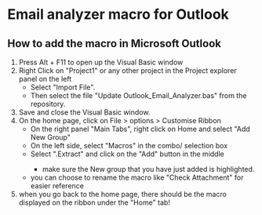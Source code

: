 # Email analyzer macro for Outlook

## How to add the macro in Microsoft Outlook

1. Press Alt + F11 to open up the Visual Basic window
2. Right Click on "Project1" or any other project in the Project explorer panel on the left
   - Select "Import File".
   - Then select the file "Update Outlook_Email_Analyzer.bas" from the repository.
3. Save and close the Visual Basic window.
4. On the home page, click on File > options > Customise Ribbon
   - On the right panel "Main Tabs", right click on Home and select "Add New Group"
   - On the left side, select "Macros" in the combo/ selection box
   - Select "<projectname>.Extract" and click on the "Add" button in the middle
     - make sure the New group that you have just added is highlighted.
   - you can choose to rename the macro like "Check Attachment" for easier reference
5. when you go back to the home page, there should be the macro displayed on the ribbon under the "Home" tab!
